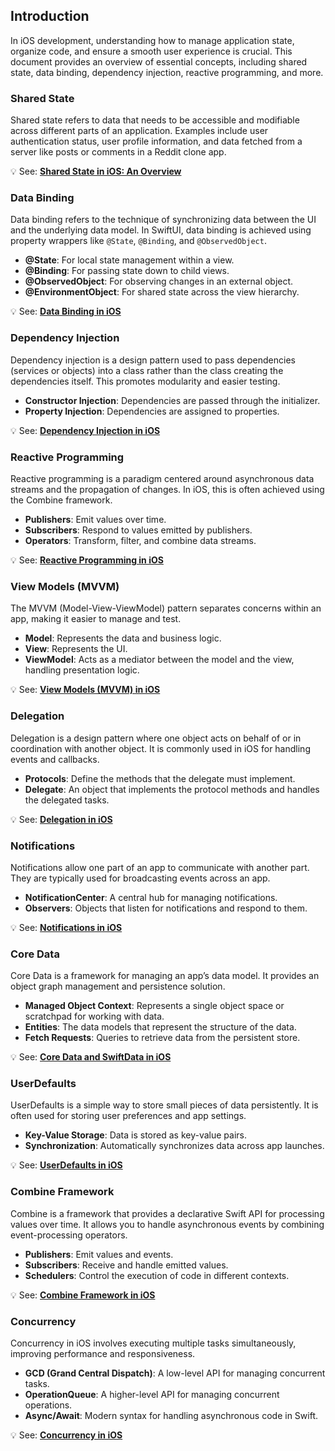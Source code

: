 
## **Introduction**

In iOS development, understanding how to manage application state, organize code, and ensure a smooth user experience is crucial. This document provides an overview of essential concepts, including shared state, data binding, dependency injection, reactive programming, and more.

### **Shared State**

Shared state refers to data that needs to be accessible and modifiable across different parts of an application. Examples include user authentication status, user profile information, and data fetched from a server like posts or comments in a Reddit clone app.

💡 See: [**Shared State in iOS: An Overview**](iOS/Concepts/Shared_State_in_iOS_An_Overview.md)



### **Data Binding**

Data binding refers to the technique of synchronizing data between the UI and the underlying data model. In SwiftUI, data binding is achieved using property wrappers like `@State`, `@Binding`, and `@ObservedObject`.

- **@State**: For local state management within a view.
- **@Binding**: For passing state down to child views.
- **@ObservedObject**: For observing changes in an external object.
- **@EnvironmentObject**: For shared state across the view hierarchy.


💡 See: [**Data Binding in iOS**](iOS/Concepts/Data_Binding_in_iOS.md)



### **Dependency Injection**

Dependency injection is a design pattern used to pass dependencies (services or objects) into a class rather than the class creating the dependencies itself. This promotes modularity and easier testing.

- **Constructor Injection**: Dependencies are passed through the initializer.
- **Property Injection**: Dependencies are assigned to properties.


💡 See: [**Dependency Injection in iOS**](iOS/Concepts/Dependency_Injection_in_iOS.md)



### **Reactive Programming**

Reactive programming is a paradigm centered around asynchronous data streams and the propagation of changes. In iOS, this is often achieved using the Combine framework.

- **Publishers**: Emit values over time.
- **Subscribers**: Respond to values emitted by publishers.
- **Operators**: Transform, filter, and combine data streams.


💡 See: [**Reactive Programming in iOS**](iOS/Concepts/Reactive_Programming_in_iOS.md)



### **View Models (MVVM)**

The MVVM (Model-View-ViewModel) pattern separates concerns within an app, making it easier to manage and test.

- **Model**: Represents the data and business logic.
- **View**: Represents the UI.
- **ViewModel**: Acts as a mediator between the model and the view, handling presentation logic.


💡 See: [**View Models (MVVM) in iOS**](iOS/Concepts/View_Models_MVVM_in_iOS.md)



### **Delegation**

Delegation is a design pattern where one object acts on behalf of or in coordination with another object. It is commonly used in iOS for handling events and callbacks.

- **Protocols**: Define the methods that the delegate must implement.
- **Delegate**: An object that implements the protocol methods and handles the delegated tasks.


💡 See: [**Delegation in iOS**](iOS/Concepts/Delegation_in_iOS.md)



### **Notifications**

Notifications allow one part of an app to communicate with another part. They are typically used for broadcasting events across an app.

- **NotificationCenter**: A central hub for managing notifications.
- **Observers**: Objects that listen for notifications and respond to them.


💡 See: [**Notifications in iOS**](iOS/Concepts/Notifications_in_iOS.md)



### **Core Data**

Core Data is a framework for managing an app’s data model. It provides an object graph management and persistence solution.

- **Managed Object Context**: Represents a single object space or scratchpad for working with data.
- **Entities**: The data models that represent the structure of the data.
- **Fetch Requests**: Queries to retrieve data from the persistent store.


💡 See: [**Core Data and SwiftData in iOS**](iOS/Concepts/Core_Data_and_SwiftData_in_iOS.md)



### **UserDefaults**

UserDefaults is a simple way to store small pieces of data persistently. It is often used for storing user preferences and app settings.

- **Key-Value Storage**: Data is stored as key-value pairs.
- **Synchronization**: Automatically synchronizes data across app launches.


💡 See: [**UserDefaults in iOS**](iOS/Concepts/UserDefaults_in_iOS.md)



### **Combine Framework**

Combine is a framework that provides a declarative Swift API for processing values over time. It allows you to handle asynchronous events by combining event-processing operators.

- **Publishers**: Emit values and events.
- **Subscribers**: Receive and handle emitted values.
- **Schedulers**: Control the execution of code in different contexts.


💡 See: [**Combine Framework in iOS**](iOS/Concepts/Combine_Framework_in_iOS.md)



### **Concurrency**

Concurrency in iOS involves executing multiple tasks simultaneously, improving performance and responsiveness.

- **GCD (Grand Central Dispatch)**: A low-level API for managing concurrent tasks.
- **OperationQueue**: A higher-level API for managing concurrent operations.
- **Async/Await**: Modern syntax for handling asynchronous code in Swift.


💡 See: [**Concurrency in iOS**](iOS/Concepts/Concurrency_in_iOS.md)
